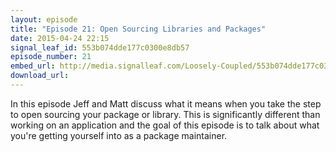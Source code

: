 ```yaml
---
layout: episode
title: "Episode 21: Open Sourcing Libraries and Packages"
date: 2015-04-24 22:15
signal_leaf_id: 553b074dde177c0300e8db57
episode_number: 21
embed_url: http://media.signalleaf.com/Loosely-Coupled/553b074dde177c0300e8db57/LooselyCoupled-Episode21-OpenSourceYourPackage.mp3
download_url: 
---
```

In this episode Jeff and Matt discuss what it means when you take the step to open sourcing your package or library. This is significantly different than working on an application and the goal of this episode is to talk about what you're getting yourself into as a package maintainer.
